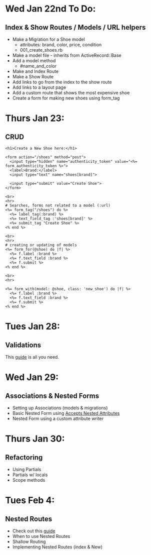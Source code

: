 # Wed Jan 22nd To Do:

## Index & Show Routes / Models / URL helpers

* Make a Migration for a Shoe model
  - attributes: brand, color, price, condition
  - 001_create_shoes.rb
* Make a model file - inherits from ActiveRecord::Base
* Add a model method
  - #name_and_color
* Make and Index Route
* Make a Show Route
* Add links to go from the index to the show route
* Add links to a layout page
* Add a custom route that shows the most expensive shoe
* Create a form for making new shoes using form_tag


# Thurs Jan 23:

## CRUD

```
<h1>Create a New Shoe here:</h1>

<form action="/shoes" method="post">
  <input type="hidden" name="authenticity_token" value="<%= form_authenticity_token %>">
  <label>Brand:</label>
  <input type="text" name="shoes[brand]">

  <input type="submit" value="Create Shoe">
</form>

<br>
<hr>
# Searches, forms not related to a model (:url)
<%= form_tag("/shoes") do %>
  <%= label_tag(:brand) %>
  <%= text_field_tag :'shoes[brand]' %>
  <%= submit_tag "Create Shoe" %>
<% end %>

<br>
<hr>
# creating or updating of models
<%= form_for(@shoe) do |f| %>
  <%= f.label :brand %>
  <%= f.text_field :brand %>
  <%= f.submit %>
<% end %>

<br>
<hr>

<%= form_with(model: @shoe, class: 'new_shoe') do |f| %>
  <%= f.label :brand %>
  <%= f.text_field :brand %>
  <%= f.submit %>
<% end %>

```

# Tues Jan 28:

## Validations

This [guide](https://guides.rubyonrails.org/active_record_validations.html) is all you need.

# Wed Jan 29:

## Associations & Nested Forms

- Setting up Associations (models & migrations)
- Basic Nested Form using [Accepts Nested Attributes](https://api.rubyonrails.org/classes/ActiveRecord/NestedAttributes/ClassMethods.html)
- Nested Form using a custom attribute writer

# Thurs Jan 30:

## Refactoring

- Using Partials
- Partials w/ locals
- Scope methods

# Tues Feb 4:

## Nested Routes

- Check out this [guide](https://guides.rubyonrails.org/routing.html#nested-resources)
- When to use Nested Routes
- Shallow Routing
- Implementing Nested Routes (index & New)